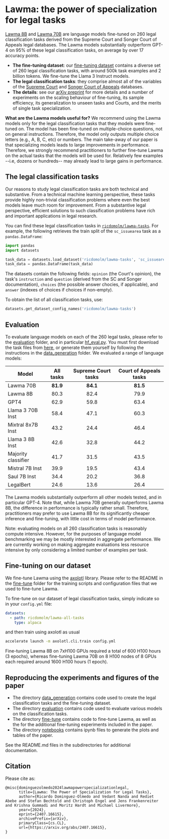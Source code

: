 # Lawma: the power of specialization for legal tasks

[Lawma 8B](https://huggingface.co/ricdomolm/lawma-8b) and [Lawma 70B](https://huggingface.co/ricdomolm/lawma-70b) are language models fine-tuned on 260 legal classification tasks derived from the Supreme Court and Songer Court of Appeals legal databases. The Lawma models substantially outperform GPT-4 on 95\% of these legal classification tasks, on average by over 17 accuracy points.

* **The fine-tuning dataset**: our [fine-tuning dataset](https://huggingface.co/datasets/ricdomolm/lawma-all-tasks) contains a diverse set of 260 legal classification tasks, with around 500k task examples and 2 billion tokens. We fine-tune the Llama 3 Instruct models.
* **The legal classification tasks**: they comprise almost all of the variables of the [Supreme Court](http://scdb.wustl.edu/data.php) and [Songer Court of Appeals](www.songerproject.org/us-courts-of-appeals-databases.html) databases.
* **The details**: see our [arXiv preprint](https://arxiv.org/abs/2407.16615) for more details and a number of experiments on the scaling behaviour of fine-tuning, its sample efficiency, its generalization to unseen tasks and Courts, and the merits of single task specialization.

**What are the Lawma models useful for?** We recommend using the Lawma models only for the legal classification tasks that they models were fine-tuned on.
The model has been fine-tuned on multiple-choice questions, not on general instructions. Therefore, the model only outputs multiple choice letters (e.g., A, B, C, etc) or numbers. 
The main take-away of our paper is that specializing models leads to large improvements in performance. Therefore, we strongly recommend practitioners to further fine-tune Lawma on the actual tasks that the models will be used for. Relatively few examples --i.e, dozens or hundreds-- may already lead to large gains in performance.

## The legal classification tasks

Our reasons to study legal classification tasks are both technical and substantive. From a technical machine learning perspective, these tasks provide highly non-trivial classification problems where even the best models leave much room for improvement. From a substantive legal perspective, efficient solutions to such classification problems have rich and important applications in legal research.

You can find these legal classification tasks in [`ricdomolm/lawma-tasks`](https://huggingface.co/datasets/ricdomolm/lawma-tasks). For example, the following retrieves the train split of the `sc_issuearea` task as a `pandas.DataFrame`:

```python
import pandas
import datasets

task_data = datasets.load_dataset('ricdomolm/lawma-tasks', 'sc_issuearea', split='train')
task_data = pandas.DataFrame(task_data)
```

The datasets contain the following fields: `opinion` (the Court's opinion), the task's `instruction` and `question` (derived from the SC and Songer documentation), `choices` (the possible answer chocies, if applicable), and `answer` (indexes of choices if choices if non-empty).

To obtain the list of all classification tasks, use:

```python
datasets.get_dataset_config_names('ricdomolm/lawma-tasks')
```

## Evaluation

To evaluate language models on each of the 260 legal tasks, please refer to the [evaluation](evaluation/) folder, and in particular [hf_eval.py](evaluation/hf_eval.py). You must first download the task files from [here](), or generate them yourself by following the instructions in the [data_generation](data_generation/) folder. We evaluated a range of language models:

| Model   | All tasks | Supreme Court tasks | Court of Appeals tasks |
|---------|:---------:|:-------------:|:----------------:|
| Lawma 70B | **81.9** | **84.1** | **81.5** |
| Lawma 8B | 80.3 | 82.4 | 79.9 |
| GPT4 | 62.9 | 59.8 | 63.4 |
| Llama 3 70B Inst | 58.4 | 47.1 | 60.3 |
| Mixtral 8x7B Inst | 43.2 | 24.4 | 46.4 |
| Llama 3 8B Inst | 42.6 | 32.8 | 44.2 |
| Majority classifier | 41.7 | 31.5 | 43.5 |
| Mistral 7B Inst | 39.9 | 19.5 | 43.4 |
| Saul 7B Inst | 34.4 | 20.2 | 36.8 |
| LegalBert | 24.6 | 13.6 | 26.4 |

The Lawma models substantially outperform all other models tested, and in particular GPT-4. Note that, while Lawma 70B generally outperforms Lawma 8B, the difference in performance is typically rather small. Therefore, practitioners may prefer to use Lawma 8B for its significantly cheaper inference and fine-tuning, with little cost in terms of model performance.

Note: evaluating models on all 260 classification tasks is reasonably compute intensive. However, for the purposes of language model benchmarking we may be mostly interested in aggregate performance. We are currently working on making aggregate evaluations less resource intensive by only considering a limited number of examples per task.

## Fine-tuning on our dataset

We fine-tune Lawma using the [axolotl](https://github.com/OpenAccess-AI-Collective/axolotl) library. Please refer to the README in the [fine-tune](fine-tune/) folder for the training scripts and configuration files that we used to fine-tune Lawma.

To fine-tune on our dataset of legal classification tasks, simply indicate so in your `config.yml` file:

```yaml
datasets:
  - path: ricdomolm/lawma-all-tasks
    type: alpaca
```

and then train using axolotl as usual

```bash
accelerate launch -m axolotl.cli.train config.yml
```

Fine-tuning Lawma 8B on 7xH100 GPUs required a total of 600 H100 hours (3 epochs), whereas fine-tuning Lawma 70B on 8 H100 nodes of 8 GPUs each required around 1600 H100 hours (1 epoch).

## Reproducing the experiments and figures of the paper

* The directory [data_generation](data_generation/) contains code used to create the legal classification tasks and the fine-tuning dataset.
* The directory [evaluation](evaluation/) contains code used to evaluate various models on the classification tasks.
* The directory [fine-tune](fine-tune/) contains code to fine-tune Lawma, as well as the for the additional fine-tuning experiments included in the paper.
* The directory [notebooks](notebooks/) contains ipynb files to generate the plots and tables of the paper.

See the README.md files in the subdirectories for additional documentation.

## Citation

Please cite as:

```
@misc{dominguezolmedo2024lawmapowerspecializationlegal,
      title={Lawma: The Power of Specialization for Legal Tasks}, 
      author={Ricardo Dominguez-Olmedo and Vedant Nanda and Rediet Abebe and Stefan Bechtold and Christoph Engel and Jens Frankenreiter and Krishna Gummadi and Moritz Hardt and Michael Livermore},
      year={2024},
      eprint={2407.16615},
      archivePrefix={arXiv},
      primaryClass={cs.CL},
      url={https://arxiv.org/abs/2407.16615}, 
}
```
